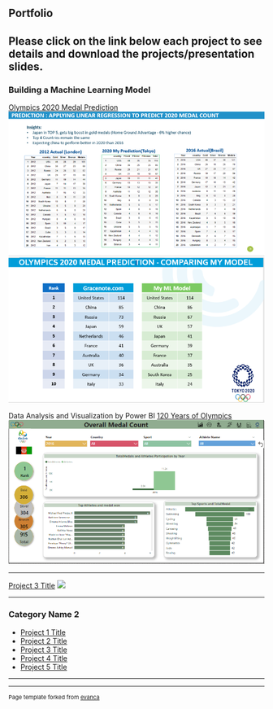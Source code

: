 ## Portfolio
Please click on the link below each project to see details and download the projects/presentation slides.
---

### Building a Machine Learning Model

[Olympics 2020 Medal Prediction](/pdf/Olympics%202020%20Medal%20Prediction-PDF)
<img src="images/olympics2020prediction.PNG?raw=true"/>
<img src="images/Olympics%202020%20Medal%20Prediction.PNG?raw=true"/>

Data Analysis and Visualization by Power BI
[120 Years of Olympics](/pdf/Olympics%202020%20Medal%20Prediction-PDF)
<img src="images/Olympics%20Dashboard.PNG?raw=true"/>

---
[Project 3 Title](http://example.com/)
<img src="images/dummy_thumbnail.jpg?raw=true"/>

---

### Category Name 2

- [Project 1 Title](http://example.com/)
- [Project 2 Title](http://example.com/)
- [Project 3 Title](http://example.com/)
- [Project 4 Title](http://example.com/)
- [Project 5 Title](http://example.com/)

---




---
<p style="font-size:11px">Page template forked from <a href="https://github.com/evanca/quick-portfolio">evanca</a></p>
<!-- Remove above link if you don't want to attibute -->
